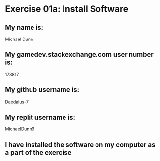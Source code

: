 
# Exercise 01a: Install Software

## My name is:
Michael Dunn

## My gamedev.stackexchange.com user number is:
173817

## My github username is:
Daedalus-7

## My replit username is:
MichaelDunn9
## I have installed the software on my computer as a part of the exercise
